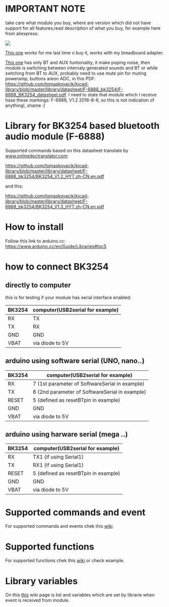 # IMPORTANT NOTE

take care what module you buy, where are version which did not have support for all features,read description of what you buy, for example here from aliexpress:

<img src="https://raw.githubusercontent.com/tomaskovacik/BK3254/master/bk3254_only_BT.png">

<a href="https://www.aliexpress.com/item/1-pcs-BK3254-Bluetooth-Module-4-1-F6888-Stereo-Audio-Module-FM-Radio-TF-Card-U/32833631256.html">This one</a> works for me last time o buy it, works with my breadboard adapter.

<a href="https://www.aliexpress.com/item/BK3254-Bluetooth-4-1-stereo-audio-module-support-FM-radio-TF-card-U-disk-infrared-remote/32811949610.html">This one</a> has only BT and AUX funtionality, it make poping noise, then module is switching between internaly generated sounds and BT or while swtching from BT to AUX, probably need to use mute pin for muting poweramp, buttons areon ADC, in this PDF:  https://github.com/tomaskovacik/kicad-library/blob/master/library/datasheet/F-6888_bk3254/F-6888_BK3254_datasheet.pdf. I need to state that module which I receive hase these markings: F-6888, V1.2 2016-8-6, so this is not indication of anything!, shame :(



# Library for BK3254 based bluetooth audio module (F-6888)

Supported commands based on this datasheet translate by www.onlinedoctranslator.com:

https://github.com/tomaskovacik/kicad-library/blob/master/library/datasheet/F-6888_bk3254/BK3254_V1.2_HYT.zh-CN.en.pdf

and this:

https://github.com/tomaskovacik/kicad-library/blob/master/library/datasheet/F-6888_bk3254/BK3254_V1.3_HYT.zh-CN.en.pdf


# How to install

Follow this link to arduino.cc: https://www.arduino.cc/en/Guide/Libraries#toc5

# how to connect BK3254

## directly to computer

this is for testing if your module has serial interface enabled:

BK3254|computer(USB2serial for example)
-------|-------
   RX  |  TX
   TX  |  RX
  GND  |  GND
 VBAT  |  via diode to 5V

## arduino using software serial (UNO, nano..)

BK3254|computer(USB2serial for example)
-------|-------
   RX  |  7 (1st parameter of SoftwareSerial in example)
   TX  |  6 (2nd parameter of SoftwareSerial in example)
 RESET |  5 (defined as resetBTpin in example)
  GND  |  GND
 VBAT  |  via diode to 5V


## arduino using harware serial (mega ..)

BK3254|computer(USB2serial for example)
-------|-------
   RX  |  TX1 (if using Serial1)
   TX  |  RX1 (if using Serial1)
 RESET |  5 (defined as resetBTpin in example)
  GND  |  GND
 VBAT  |  via diode to 5V


# Supported commands and event 

For supported commands and events chek this <a href="https://github.com/tomaskovacik/BK3254/wiki/Supported-commands-and-event-send-from-module">wiki</a>.

# Supported functions

For supported functions chek this <a href="https://github.com/tomaskovacik/BK3254/wiki/Supported-functions">wiki</a> or check example.

# Library variables

On this <a href="https://github.com/tomaskovacik/BK3254/wiki/Variables-set-based-on-module-state">this</a> wiki page is list and variables which are set by librarie when event is received from module.

